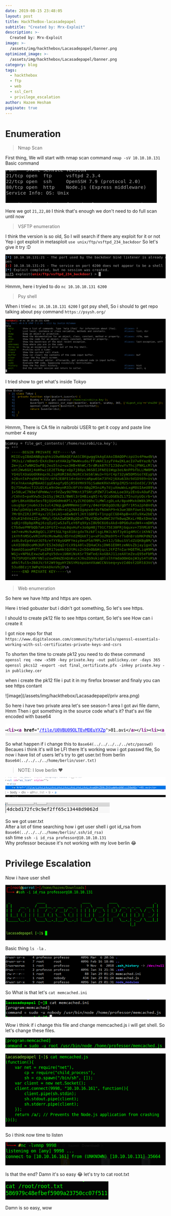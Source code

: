 ```yaml
---
date: 2019-08-15 23:48:05
layout: post
title: HackTheBox-lacasadepapel
subtitle: "Created by: Mrx-Exploit"
description: >-
  Created by: Mrx-Exploit
image: >-
  /assets/img/hackthebox/Lacasadepapel/banner.png
optimized_image: >-
  /assets/img/hackthebox/Lacasadepapel/banner.png
category: blog
tags:
  - hackthebox
  - ftp
  - web
  - ssl_Cert
  - privilege_escalation
author: Hazem Hesham
paginate: true
---
```


# Enumeration

> Nmap Scan

First thing, We will start with nmap scan command `nmap -sV 10.10.10.131` Basic command

![image](/assets/img/hackthebox/Lacasadepapel/nmap.png)

Here we got `21,22,80` I think that's enough we don't need to do full scan until now

> VSFTP enumeration

I think the version is so old, So I will search if there any exploit for it or not
Yep i got exploit in metasploit `use unix/ftp/vsftpd_234_backdoor`
So let's give it try :D 

![image](/assets/img/hackthebox/Lacasadepapel/msf.png)

Hmmm, here i tryied to do `nc 10.10.10.131 6200`

> Psy shell

When i tried `nc 10.10.10.131 6200`
I got psy shell, So i should to get repo talking about psy command `https://psysh.org/`

![image](/assets/img/hackthebox/Lacasadepapel/pspy.png)

I tried show to get what's inside Tokyo 

![image](/assets/img/hackthebox/Lacasadepapel/tokyo.png)

Hmmm, There is CA file in naibrobi USER to get it copy and paste line number 4 easy

![image](/assets/img/hackthebox/Lacasadepapel/priv.png)

> Web enumeration

So here we have http and https are open.  
  
Here i tried gobuster but i didn't got something, So let's see https.  
  
I should to create pk12 file to see https contant, So let's see How can i create it
  
I got nice repo for that `https://www.digitalocean.com/community/tutorials/openssl-essentials-working-with-ssl-certificates-private-keys-and-csrs`  
  
To shorten the time to create pk12 you need to do these command  
`openssl req -new -x509 -key private.key -out publickey.cer -days 365`  
`openssl pkcs12 -export -out final_certificate.pfx -inkey private.key -in publickey.cer`  
  
when i create the pk12 file i put it in my firefox browser and finaly you can see https contant  

![image](/assets/img/hackthebox/Lacasadepapel/priv area.png)

So here i have two private area let's see season-1 area
I got avi file damn, Hmm
Then i got something in the source code what's it? that's avi file encoded with base64 

![image](/assets/img/hackthebox/Lacasadepapel/Base64.png)

So what happen if i change this to `Base64(../../../../../etc/passwd)` Becaues i think it's will be LFI there
It's working wow i got passwd file, So now i have list of users let's try to get user.txt from berlin `Base64(../../../../home/berlin/user.txt)`  
> NOTE: I love berlin ❤️ 

![image](/assets/img/hackthebox/Lacasadepapel/lfiuser.png)

![image](/assets/img/hackthebox/Lacasadepapel/userFlag.png)

So we got user.txt  
After a lot of time searching how i get user shell i got id_rsa from `Base64(../../../../home/berlin/.ssh/id_rsa)`  
ssh time `ssh -i id_rsa professor@10.10.10.131`  
Why professor because it's not working with my love berlin 😂   

# Privilege Escalation

Now i have user shell 

![image](/assets/img/hackthebox/Lacasadepapel/professor.png)

Basic thing `ls -la` . 

![image](/assets/img/hackthebox/Lacasadepapel/ls.png)

So What is that let's `cat memcached.ini`

![image](/assets/img/hackthebox/Lacasadepapel/nobody.png)

Wow i think if i change this file and change memcached.js i will get shell.
So let's change these files. 

![image](/assets/img/hackthebox/Lacasadepapel/nobodychanged.png)

![image](/assets/img/hackthebox/Lacasadepapel/beforeRoot.png)

So i think now time to listen 

![image](/assets/img/hackthebox/Lacasadepapel/rootShell.png)

Is that the end? Damn it's so easy 😂 let's try to cat root.txt 

![image](/assets/img/hackthebox/Lacasadepapel/root.png)

Damn is so easy, wow 
